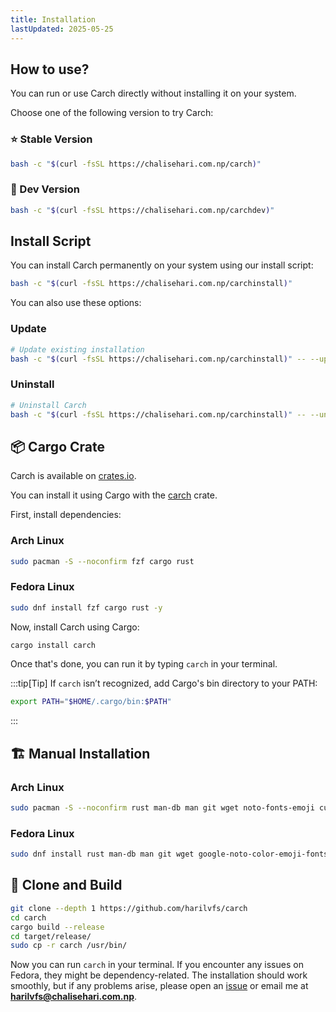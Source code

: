 ```yaml
---
title: Installation
lastUpdated: 2025-05-25
---
```


## How to use?

You can run or use Carch directly without installing it on your system.

Choose one of the following version to try Carch:

### ⭐ Stable Version 

```sh
bash -c "$(curl -fsSL https://chalisehari.com.np/carch)"
```
### 🧪 Dev Version

```sh 
bash -c "$(curl -fsSL https://chalisehari.com.np/carchdev)"
```

## Install Script

You can install Carch permanently on your system using our install script:

```sh
bash -c "$(curl -fsSL https://chalisehari.com.np/carchinstall)"
```

You can also use these options:

### Update
```sh
# Update existing installation
bash -c "$(curl -fsSL https://chalisehari.com.np/carchinstall)" -- --update
```

### Uninstall

```sh
# Uninstall Carch
bash -c "$(curl -fsSL https://chalisehari.com.np/carchinstall)" -- --uninstall
```

## 📦 Cargo Crate

Carch is available on [crates.io](https://crates.io/).

You can install it using Cargo with the [carch](https://crates.io/crates/carch) crate.

First, install dependencies: 

### Arch Linux
```sh
sudo pacman -S --noconfirm fzf cargo rust
```

### Fedora Linux
```sh
sudo dnf install fzf cargo rust -y
```

Now, install Carch using Cargo:

```sh
cargo install carch
```

Once that's done, you can run it by typing `carch` in your terminal.

:::tip[Tip]
If `carch` isn’t recognized, add Cargo's bin directory to your PATH:

```sh
export PATH="$HOME/.cargo/bin:$PATH"
```

:::

## 🏗️ Manual Installation

### Arch Linux

```sh
sudo pacman -S --noconfirm rust man-db man git wget noto-fonts-emoji curl bash-completion ttf-nerd-fonts-symbols ttf-jetbrains-mono-nerd cargo fzf glibc gcc
```

### Fedora Linux

```sh
sudo dnf install rust man-db man git wget google-noto-color-emoji-fonts google-noto-emoji-fonts jetbrains-mono-fonts-all bash-completion-devel curl cargo fzf glibc gcc -y
```

## 🔧 Clone and Build

```sh
git clone --depth 1 https://github.com/harilvfs/carch
cd carch
cargo build --release
cd target/release/
sudo cp -r carch /usr/bin/ 
```

Now you can run `carch` in your terminal. If you encounter any issues on Fedora, they might be dependency-related. The installation should work smoothly, but if any problems arise, please open an [issue](https://github.com/harilvfs/carch/issues) or email me at **harilvfs@chalisehari.com.np**.

